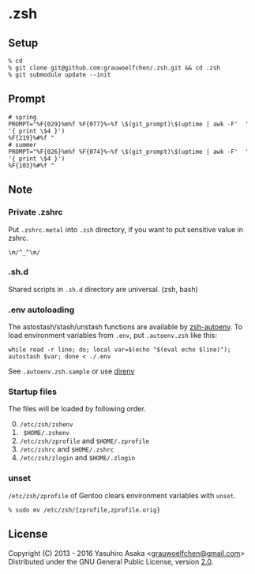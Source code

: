 # .zsh

## Setup

```
% cd
% git clone git@github.com:grauwoelfchen/.zsh.git && cd .zsh
% git submodule update --init
```

## Prompt

```
# spring
PROMPT="%F{029}%m%f %F{077}%~%f \$(git_prompt)\$(uptime | awk -F'  ' '{ print \$4 }')
%F{219}%#%f "
# summer
PROMPT="%F{026}%m%f %F{074}%~%f \$(git_prompt)\$(uptime | awk -F'  ' '{ print \$4 }')
%F{103}%#%f "
```


## Note

### Private .zshrc

Put `.zshrc.metal` into `.zsh` directory, if you want to put sensitive value in zshrc.

`\m/^_^\m/`

### .sh.d

Shared scripts in `.sh.d` directory are universal. (zsh, bash)

### .env autoloading

The astostash/stash/unstash functions are available by [zsh-autoenv](https://github.com/Tarrasch/zsh-autoenv).
To load environment variables from `.env`, put `.autoenv.zsh` like this:

```
while read -r line; do; local var=$(echo "$(eval echo $line)"); autostash $var; done < ./.env
```

See `.autoenv.zsh.sample` or use [direnv](https://github.com/direnv/direnv)

### Startup files

The files will be loaded by following order.

0. `/etc/zsh/zshenv`
1. ` $HOME/.zshenv`
2. `/etc/zsh/zprofile` and `$HOME/.zprofile`
3. `/etc/zshrc` and `$HOME/.zshrc`
4. `/etc/zsh/zlogin` and `$HOME/.zlogin`

### unset

`/etc/zsh/zprofile` of Gentoo clears environment variables with `unset`.

```
% sudo mv /etc/zsh/{zprofile,zprofile.orig}
```


## License

Copyright (C) 2013 - 2016 Yasuhiro Asaka \<grauwoelfchen@gmail.com\>  
Distributed under the GNU General Public License, version [2.0](http://www.gnu.org/licenses/gpl-2.0.txt).
